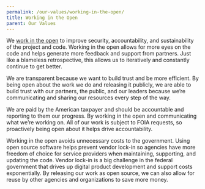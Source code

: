 ```yaml
---
permalink: /our-values/working-in-the-open/
title: Working in the Open
parent: Our Values
---
```

We <a href="https://open-source-guide.18f.gov/" target="_blank">work in the open</a> to improve security, accountability, and sustainability of the project and code. Working in the open allows for more eyes on the code and helps generate more feedback and support from partners. Just like a blameless retrospective, this allows us to iteratively and constantly continue to get better. 

We are transparent because we want to build trust and be more efficient. By being open about the work we do and releasing it publicly, we are able to build trust with our partners, the public, and our leaders because we’re communicating and sharing our resources every step of the way.

We are paid by the American taxpayer and should be accountable and reporting to them our progress. By working in the open and communicating what we’re working on. All of our work is subject to FOIA requests, so proactively being open about it helps drive accountability.

Working in the open avoids unnecessary costs to the government. Using open source software helps prevent vendor lock-in so agencies have more freedom of choice for service providers when maintaining, supporting, and updating the code. Vendor lock-in is a big challenge in the federal government that drives up digital product development and support costs exponentially. By releasing our work as open source, we can also allow for reuse by other agencies and organizations to save more money.
